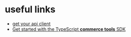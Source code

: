 # useful links

- [get your api client](https://docs.commercetools.com/getting-started/create-api-client)
- [Get started with the TypeScript **commerce tools** SDK](https://docs.commercetools.com/sdk/js-sdk-getting-started)